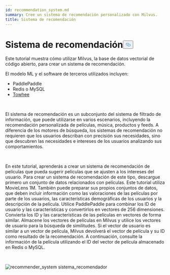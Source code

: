 ```yaml
---
id: recommendation_system.md
summary: Cree un sistema de recomendación personalizado con Milvus.
title: Sistema de recomendación
---
```

<h1 id="Recommender-System" class="common-anchor-header">Sistema de recomendación<button data-href="#Recommender-System" class="anchor-icon" translate="no">
      <svg translate="no"
        aria-hidden="true"
        focusable="false"
        height="20"
        version="1.1"
        viewBox="0 0 16 16"
        width="16"
      >
        <path
          fill="#0092E4"
          fill-rule="evenodd"
          d="M4 9h1v1H4c-1.5 0-3-1.69-3-3.5S2.55 3 4 3h4c1.45 0 3 1.69 3 3.5 0 1.41-.91 2.72-2 3.25V8.59c.58-.45 1-1.27 1-2.09C10 5.22 8.98 4 8 4H4c-.98 0-2 1.22-2 2.5S3 9 4 9zm9-3h-1v1h1c1 0 2 1.22 2 2.5S13.98 12 13 12H9c-.98 0-2-1.22-2-2.5 0-.83.42-1.64 1-2.09V6.25c-1.09.53-2 1.84-2 3.25C6 11.31 7.55 13 9 13h4c1.45 0 3-1.69 3-3.5S14.5 6 13 6z"
        ></path>
      </svg>
    </button></h1><p>Este tutorial muestra cómo utilizar Milvus, la base de datos vectorial de código abierto, para crear un sistema de recomendación.</p>
<p>El modelo ML y el software de terceros utilizados incluyen:</p>
<ul>
<li>PaddlePaddle</li>
<li>Redis o MySQL</li>
<li><a href="https://towhee.io/">Towhee</a></li>
</ul>
<p></br></p>
<p>El sistema de recomendación es un subconjunto del sistema de filtrado de información, que puede utilizarse en varios escenarios, incluyendo la recomendación personalizada de películas, música, productos y feeds. A diferencia de los motores de búsqueda, los sistemas de recomendación no requieren que los usuarios describan con precisión sus necesidades, sino que descubren las necesidades e intereses de los usuarios analizando sus comportamientos.</p>
<p></br></p>
<p>En este tutorial, aprenderás a crear un sistema de recomendación de películas que pueda sugerir películas que se ajusten a los intereses del usuario. Para crear un sistema de recomendación de este tipo, descargue primero un conjunto de datos relacionados con películas. Este tutorial utiliza MovieLens 1M. También puede preparar sus propios conjuntos de datos, que deben incluir información como las valoraciones de las películas por parte de los usuarios, las características demográficas de los usuarios y la descripción de la película. Utilice PaddlePaddle para combinar los ID de usuario y las características y convertirlos en vectores de 256 dimensiones. Convierta los ID y las características de las películas en vectores de forma similar. Almacene los vectores de películas en Milvus y utilice los vectores de usuario para la búsqueda de similitudes. Si el vector de usuario es similar a un vector de película, Milvus devolverá el vector de película y su ID como resultado de la recomendación. A continuación, consulte la información de la película utilizando el ID del vector de película almacenado en Redis o MySQL.</p>
<p></br></p>
<p>
  
   <span class="img-wrapper"> <img translate="no" src="/docs/v2.6.x/assets/recommendation_system.png" alt="recommender_system" class="doc-image" id="recommender_system" />
   </span> <span class="img-wrapper"> <span>sistema_recomendador</span> </span></p>
